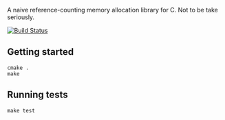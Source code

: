 A naive reference-counting memory allocation library for C. Not to be take seriously.

[![Build Status](https://travis-ci.org/leeavital/gc.svg?branch=ci)](https://travis-ci.org/leeavital/gc)

Getting started
---------------

```
cmake .
make
```

Running tests
-------------

```
make test
```
